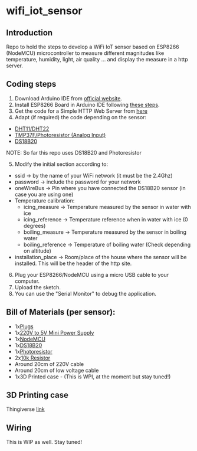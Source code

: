 # wifi_iot_sensor
## Introduction
Repo to hold the steps to develop a WiFi IoT sensor based on ESP8266 (NodeMCU) microcontroller to measure different 
magnitudes like temperature, humidity, light, air quality ... and display the measure in a http server.

## Coding steps
1) Download Arduino IDE from [official website](https://www.arduino.cc/en/software).
2) Install ESP8266 Board in Arduino IDE following [these steps](https://randomnerdtutorials.com/how-to-install-esp8266-board-arduino-ide/).
3) Get the code for a Simple HTTP Web Server from [here](https://randomnerdtutorials.com/esp8266-dht11dht22-temperature-and-humidity-web-server-with-arduino-ide/)
4) Adapt (if required) the code depending on the sensor:
- [DHT11/DHT22](https://randomnerdtutorials.com/esp8266-dht11dht22-temperature-and-humidity-web-server-with-arduino-ide/)
- [TMP37F/Photoresistor (Analog Input)](https://mounishkokkula.wordpress.com/low-light-detecto-esp8266-nodemcu/)
- [DS18B20](https://randomnerdtutorials.com/esp8266-ds18b20-temperature-sensor-web-server-with-arduino-ide/)

NOTE: So far this repo uses DS18B20 and Photoresistor


5) Modify the initial section according to:
- ssid -> by the name of your WiFi network (it must be the 2.4Ghz)
- password -> include the password for your network
- oneWireBus -> Pin where you have connected the DS18B20 sensor (in case you are using one)
- Temperature calibration:
  - icing_measure -> Temperature measured by the sensor in water with ice
  - icing_reference -> Temperature reference when in water with ice (0 degrees)
  - boiling_measure -> Temperature measured by the sensor in boiling water
  - boiling_reference -> Temperature of boiling water (Check depending on altitude)
- installation_place -> Room/place of the house where the sensor will be installed. This will be 
the header of the http site.
6) Plug your ESP8266/NodeMCU using a micro USB cable to your computer.
7) Upload the sketch.
8) You can use the "Serial Monitor" to debug the application.

## Bill of Materials (per sensor):
- 1x[Plugs](https://www.amazon.co.uk/dp/B093HB26ZK)
- 1x[220V to 5V Mini Power Supply](https://www.amazon.co.uk/dp/B078Q2ZMPT)
- 1x[NodeMCU](https://www.amazon.co.uk/dp/B07Z68HYW1)
- 1x[DS18B20](https://www.amazon.co.uk/dp/B01LXQF9B5)
- 1x[Photoresistor](https://www.amazon.co.uk/Photoresistor-Resistor-Light-Dependent-Photoconductor-Sensitive/dp/B08QRRG4SN)
- 2x[10k Resistor](https://www.amazon.co.uk/250V-Axial-Lead-Carbon-Resistors/dp/B0087ZDSV8)
- Around 20cm of 220V cable
- Around 20cm of low voltage cable
- 1x3D Printed case - (This is WPI, at the moment but stay tuned!)

## 3D Printing case
Thingiverse [link](https://www.thingiverse.com/thing:6115724) 

## Wiring
This is WIP as well. Stay tuned!